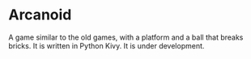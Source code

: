 # Arcanoid
A game similar to the old games, with a platform and a ball that breaks bricks.
It is written in Python Kivy.
It is under development.

